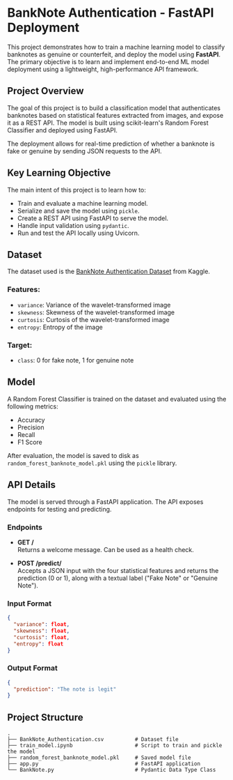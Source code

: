 # BankNote Authentication - FastAPI Deployment

This project demonstrates how to train a machine learning model to classify banknotes as genuine or counterfeit, and deploy the model using **FastAPI**. The primary objective is to learn and implement end-to-end ML model deployment using a lightweight, high-performance API framework.

## Project Overview

The goal of this project is to build a classification model that authenticates banknotes based on statistical features extracted from images, and expose it as a REST API. The model is built using scikit-learn's Random Forest Classifier and deployed using FastAPI.

The deployment allows for real-time prediction of whether a banknote is fake or genuine by sending JSON requests to the API.

## Key Learning Objective

The main intent of this project is to learn how to:

- Train and evaluate a machine learning model.
- Serialize and save the model using `pickle`.
- Create a REST API using FastAPI to serve the model.
- Handle input validation using `pydantic`.
- Run and test the API locally using Uvicorn.

## Dataset

The dataset used is the [BankNote Authentication Dataset](https://www.kaggle.com/datasets/hellbuoy/banknote-authentication) from Kaggle.

### Features:

- `variance`: Variance of the wavelet-transformed image  
- `skewness`: Skewness of the wavelet-transformed image  
- `curtosis`: Curtosis of the wavelet-transformed image  
- `entropy`: Entropy of the image  

### Target:

- `class`: 0 for fake note, 1 for genuine note

## Model

A Random Forest Classifier is trained on the dataset and evaluated using the following metrics:

- Accuracy  
- Precision  
- Recall  
- F1 Score  

After evaluation, the model is saved to disk as `random_forest_banknote_model.pkl` using the `pickle` library.

## API Details

The model is served through a FastAPI application. The API exposes endpoints for testing and predicting.

### Endpoints

- **GET /**  
  Returns a welcome message. Can be used as a health check.

- **POST /predict/**  
  Accepts a JSON input with the four statistical features and returns the prediction (0 or 1), along with a textual label ("Fake Note" or "Genuine Note").

### Input Format

```json
{
  "variance": float,
  "skewness": float,
  "curtosis": float,
  "entropy": float
}
```

### Output Format

```json
{
  "prediction": "The note is legit"
}
```
## Project Structure

    .
    ├── BankNote_Authentication.csv          # Dataset file
    ├── train_model.ipynb                    # Script to train and pickle the model
    ├── random_forest_banknote_model.pkl     # Saved model file
    ├── app.py                               # FastAPI application
    └── BankNote.py                          # Pydantic Data Type Class
